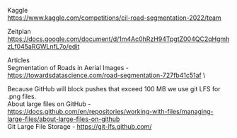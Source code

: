 Kaggle  \
https://www.kaggle.com/competitions/cil-road-segmentation-2022/team

Zeitplan  \
https://docs.google.com/document/d/1m4Ac0hRzH94TpgtZ004QC2qHgmhzLf045aRGWLnfL7o/edit

Articles  \
Segmentation of Roads in Aerial Images - https://towardsdatascience.com/road-segmentation-727fb41c51af  \


Because GitHub will block pushes that exceed 100 MB we use git LFS for .png files. \
About large files on GitHub - https://docs.github.com/en/repositories/working-with-files/managing-large-files/about-large-files-on-github \
Git Large File Storage - https://git-lfs.github.com/

